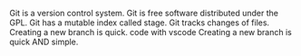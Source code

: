 Git is a version control system.
Git is free software distributed under the GPL.
Git has a mutable index called stage.
Git tracks changes of files.
Creating a new branch is quick.
code with vscode
Creating a new branch is quick AND simple.
